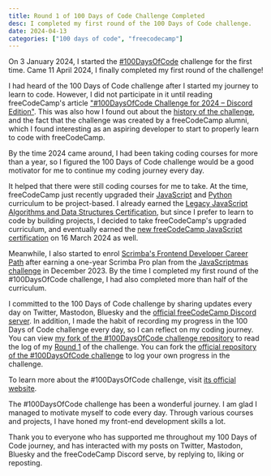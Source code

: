 ```yaml
---
title: Round 1 of 100 Days of Code Challenge Completed
desc: I completed my first round of the 100 Days of Code challenge.
date: 2024-04-13
categories: ["100 days of code", "freecodecamp"]
---
```


On 3 January 2024, I started the [#100DaysOfCode](https://www.100daysofcode.com/) challenge for the first time. Came 11 April 2024, I finally completed my first round of the challenge!

I had heard of the 100 Days of Code challenge after I started my journey to learn to code. However, I did not participate in it until reading freeCodeCamp's article ["#100DaysOfCode Challenge for 2024 – Discord Edition"](https://www.freecodecamp.org/news/100daysofcode-challenge-2024-discord/). This was also how I found out about the [history of the challenge](https://www.freecodecamp.org/news/the-crazy-history-of-the-100daysofcode-challenge-and-why-you-should-try-it-for-2018-6c89a76e298d/), and the fact that the challenge was created by a freeCodeCamp alumni, which I found interesting as an aspiring developer to start to properly learn to code with freeCodeCamp.

By the time 2024 came around, I had been taking coding courses for more than a year, so I figured the 100 Days of Code challenge would be a good motivator for me to continue my coding journey every day.

It helped that there were still coding courses for me to take. At the time, freeCodeCamp just recently upgraded their [JavaScript](https://www.freecodecamp.org/news/learn-javascript-with-new-data-structures-and-algorithms-certification-projects/) and [Python](https://www.freecodecamp.org/news/python-curriculum-upgrade/) curriculum to be project-based. I already earned the [Legacy JavaScript Algorithms and Data Structures Certification](https://www.freecodecamp.org/certification/helenclx/javascript-algorithms-and-data-structures), but since I prefer to learn to code by building projects, I decided to take freeCodeCamp's upgraded curriculum, and eventually earned the [new freeCodeCamp JavaScript certification](https://www.freecodecamp.org/certification/helenclx/javascript-algorithms-and-data-structures-v8) on 16 March 2024 as well.

Meanwhile, I also started to enrol [Scrimba's Frontend Developer Career Path](https://scrimba.com/learn/frontend) after earning a one-year Scrimba Pro plan from the [JavaScriptmas challenge](../2023-12-27-JavaScriptmas-2023-Challenge-Completed-and-Won) in December 2023. By the time I completed my first round of the #100DaysOfCode challenge, I had also completed more than half of the curriculum.

I committed to the 100 Days of Code challenge by sharing updates every day on Twitter, Mastodon, Bluesky and the [official freeCodeCamp Discord server](https://discord.gg/freecodecamp). In addition, I made the habit of recording my progress in the 100 Days of Code challenge every day, so I can reflect on my coding journey. You can view [my fork of the #100DaysOfCode challenge repository](https://github.com/helenclx/100-days-of-code) to read the log of my [Round 1](https://github.com/helenclx/100-days-of-code/blob/master/r1-log.md) of the challenge. You can fork the [official repository of the #100DaysOfCode challenge](https://github.com/kallaway/100-days-of-code) to log your own progress in the challenge.

To learn more about the #100DaysOfCode challenge, visit [its official website](https://www.100daysofcode.com/).

The #100DaysOfCode challenge has been a wonderful journey. I am glad I managed to motivate myself to code every day. Through various courses and projects, I have honed my front-end development skills a lot.

Thank you to everyone who has supported me throughout my 100 Days of Code journey, and has interacted with my posts on Twitter, Mastodon, Bluesky and the freeCodeCamp Discord serve, by replying to, liking or reposting.